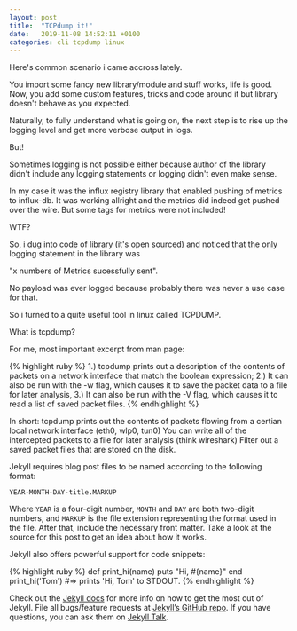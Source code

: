 ```yaml
---
layout: post
title:  "TCPdump it!"
date:   2019-11-08 14:52:11 +0100
categories: cli tcpdump linux
---
```

Here's common scenario i came accross lately.

You import some fancy new library/module and stuff works, life is good. 
Now, you add some custom features, tricks and code around it but library doesn't behave as you expected. 

Naturally, to fully understand what is going on, the next step is to rise up the logging level and get more verbose output in logs. 

But! 

Sometimes logging is not possible either because author of the library didn't include any logging statements or logging didn't even make sense.    

In my case it was the influx registry library that enabled pushing of metrics to influx-db.
It was working allright and the metrics did indeed get pushed over the wire. But some tags for metrics were not included!

WTF?

So, i dug into code of library (it's open sourced) and noticed that the only logging statement in the library was

"x numbers of Metrics sucessfully sent". 

No payload was ever logged because probably there was never a use case for that. 

So i turned to a quite useful tool in linux called TCPDUMP. 

What is tcpdump? 

For me, most important excerpt from man page:

{% highlight ruby %}
1.) tcpdump  prints  out  a  description  of the contents of packets on a network interface that match the boolean expression; 
2.) It can also be run with the -w flag, which causes it to save the packet data to a file for later analysis,
3.) It can also be run with the -V flag, which causes it to read a list of saved packet files.
{% endhighlight %}

In short: 
tcpdump prints out the contents of packets flowing from a certian local network interface (eth0, wlp0, tun0) 
You can write all of the intercepted packets to a file for later analysis (think wireshark)
Filter out a saved packet files that are stored on the disk.


Jekyll requires blog post files to be named according to the following format:

`YEAR-MONTH-DAY-title.MARKUP`

Where `YEAR` is a four-digit number, `MONTH` and `DAY` are both two-digit numbers, and `MARKUP` is the file extension representing the format used in the file. After that, include the necessary front matter. Take a look at the source for this post to get an idea about how it works.

Jekyll also offers powerful support for code snippets:

{% highlight ruby %}
def print_hi(name)
  puts "Hi, #{name}"
end
print_hi('Tom')
#=> prints 'Hi, Tom' to STDOUT.
{% endhighlight %}

Check out the [Jekyll docs][jekyll-docs] for more info on how to get the most out of Jekyll. File all bugs/feature requests at [Jekyll’s GitHub repo][jekyll-gh]. If you have questions, you can ask them on [Jekyll Talk][jekyll-talk].

[jekyll-docs]: https://jekyllrb.com/docs/home
[jekyll-gh]:   https://github.com/jekyll/jekyll
[jekyll-talk]: https://talk.jekyllrb.com/